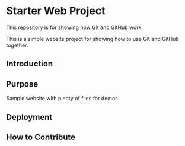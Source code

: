 # Starter Web Project

This repository is for showing how Git and GitHub work

This is a simple website project for showing how to use Git and
GitHub together.

## Introduction

## Purpose

Sample website with plenty of files for demos

## Deployment

## How to Contribute
